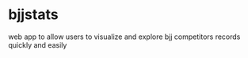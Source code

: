 # bjjstats
web app to allow users to visualize and explore bjj competitors records quickly and easily
